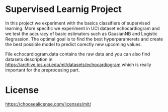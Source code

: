 # Supervised Learnig Project

In this project we experiment with the basics classifiers of supervised learning. More specific we experiment in UCI dataset echocardiogram and we test the accuracy of basic estimators such as GausianNB and Logistic Regrassion. The optimal goal is to find the best hyperparamerets and create the best possible model to predict corectly new upcoming values.

File echocardiogram.data contains the raw data and you can also find datasets description in https://archive.ics.uci.edu/ml/datasets/echocardiogram which is really important for the preprocesing part.

# License
https://choosealicense.com/licenses/mit/
